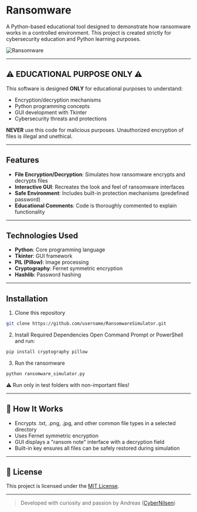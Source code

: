 # Ransomware

A Python-based educational tool designed to demonstrate how ransomware works in a controlled environment. This project is created strictly for cybersecurity education and Python learning purposes.

![Ransomware](https://github.com/user-attachments/assets/d11d825f-a5ec-40d0-a28a-96716b100c57)

---

## ⚠️ EDUCATIONAL PURPOSE ONLY ⚠️

This software is designed **ONLY** for educational purposes to understand:
- Encryption/decryption mechanisms
- Python programming concepts
- GUI development with Tkinter
- Cybersecurity threats and protections

**NEVER** use this code for malicious purposes. Unauthorized encryption of files is illegal and unethical.

---

## Features

- **File Encryption/Decryption**: Simulates how ransomware encrypts and decrypts files
- **Interactive GUI**: Recreates the look and feel of ransomware interfaces
- **Safe Environment**: Includes built-in protection mechanisms (predefined password)
- **Educational Comments**: Code is thoroughly commented to explain functionality

---

## Technologies Used

- **Python**: Core programming language
- **Tkinter**: GUI framework
- **PIL (Pillow)**: Image processing
- **Cryptography**: Fernet symmetric encryption
- **Hashlib**: Password hashing

---

## Installation

1. Clone this repository  

```bash
git clone https://github.com/username/RansomwareSimulator.git
```
2. Install Required Dependencies
Open Command Prompt or PowerShell and run:  

```bash
pip install cryptography pillow
```
3. Run the ransomware   

```bash
python ransomware_simulator.py
```
⚠️ Run only in test folders with non-important files!

---

## 🔐 How It Works

- Encrypts .txt, .png, .jpg, and other common file types in a selected directory
- Uses Fernet symmetric encryption
- GUI displays a "ransom note" interface with a decryption field
- Built-in key ensures all files can be safely restored during simulation

---

## 📜 License

This project is licensed under the [MIT License](LICENSE).

---

> Developed with curiosity and passion by Andreas ([CyberNilsen](https://github.com/CyberNilsen))

